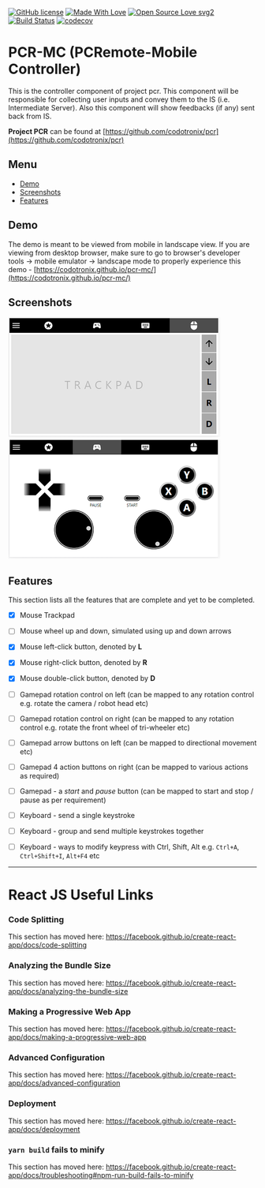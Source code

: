 [![GitHub license](https://img.shields.io/badge/License-MIT-blue.svg)](https://github.com/codotronix/pcr-mc/blob/master/LICENSE)
[![Made With Love](https://img.shields.io/badge/Made%20With-Love-orange.svg)](https://github.com/codotronix/pcr-mc)
[![Open Source Love svg2](https://badges.frapsoft.com/os/v2/open-source.svg?v=103)](https://github.com/codotronix/pcr-mc)
[![Build Status](https://travis-ci.com/codotronix/pcr-mc.svg?branch=master)](https://travis-ci.com/codotronix/pcr-mc)
[![codecov](https://codecov.io/gh/codotronix/pcr-mc/branch/master/graph/badge.svg)](https://codecov.io/gh/codotronix/pcr-mc)

# PCR-MC (PCRemote-Mobile Controller)

This is the controller component of project pcr. This component will be responsible for collecting user inputs and convey them to the IS (i.e. Intermediate Server). Also this component will show feedbacks (if any) sent back from IS.

**Project PCR** can be found at [https://github.com/codotronix/pcr](https://github.com/codotronix/pcr)


## Menu
- [Demo](https://github.com/codotronix/pcr-mc/blob/master/README.md#demo)
- [Screenshots](https://github.com/codotronix/pcr-mc/blob/master/README.md#screenshots)
- [Features](https://github.com/codotronix/pcr-mc/blob/master/README.md#features)


## Demo
The demo is meant to be viewed from mobile in landscape view. If you are viewing from desktop browser, make sure to go to browser's developer tools -> mobile emulator -> landscape mode to properly experience this demo - 
[https://codotronix.github.io/pcr-mc/](https://codotronix.github.io/pcr-mc/)

## Screenshots
![PCR-MC Screenshot 1](https://github.com/codotronix/pcr-mc/blob/master/extras/screenshots/v002/1-430w.png)
![PCR-MC Screenshot 1](https://github.com/codotronix/pcr-mc/blob/master/extras/screenshots/v002/2-430w.png)


## Features
This section lists all the features that are complete and yet to be completed.

- [x] Mouse Trackpad

- [ ] Mouse wheel up and down, simulated using up and down arrows

- [x] Mouse left-click button, denoted by **L**

- [x] Mouse right-click button, denoted by **R**

- [x] Mouse double-click button, denoted by **D**

- [ ] Gamepad rotation control on left (can be mapped to any rotation control e.g. rotate the camera / robot head etc)

- [ ] Gamepad rotation control on right (can be mapped to any rotation control e.g. rotate the front wheel of tri-wheeler etc)

- [ ] Gamepad arrow buttons on left (can be mapped to directional movement etc)

- [ ] Gamepad 4 action buttons on right (can be mapped to various actions as required)

- [ ] Gamepad - a *start* and *pause* button (can be mapped to start and stop / pause as per requirement)

- [ ] Keyboard - send a single keystroke

- [ ] Keyboard - group and send multiple keystrokes together

- [ ] Keyboard - ways to modify keypress with Ctrl, Shift, Alt e.g. `Ctrl+A`, `Ctrl+Shift+I`, `Alt+F4` etc



*********************************
# React JS Useful Links
### Code Splitting

This section has moved here: https://facebook.github.io/create-react-app/docs/code-splitting

### Analyzing the Bundle Size

This section has moved here: https://facebook.github.io/create-react-app/docs/analyzing-the-bundle-size

### Making a Progressive Web App

This section has moved here: https://facebook.github.io/create-react-app/docs/making-a-progressive-web-app

### Advanced Configuration

This section has moved here: https://facebook.github.io/create-react-app/docs/advanced-configuration

### Deployment

This section has moved here: https://facebook.github.io/create-react-app/docs/deployment

### `yarn build` fails to minify

This section has moved here: https://facebook.github.io/create-react-app/docs/troubleshooting#npm-run-build-fails-to-minify
